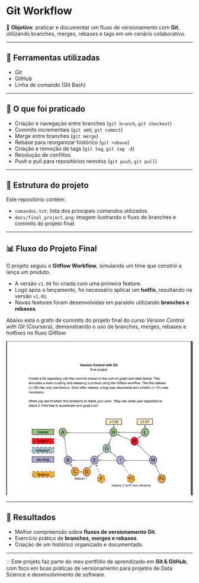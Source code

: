 # Git Workflow

📌 **Objetivo**: praticar e documentar um fluxo de versionamento com **Git**, utilizando branches, merges, rebases e tags em um cenário colaborativo.

---

## 🔧 Ferramentas utilizadas
- Git  
- GitHub  
- Linha de comando (Git Bash)  

---

## 🚀 O que foi praticado
- Criação e navegação entre branches (`git branch`, `git checkout`)  
- Commits incrementais (`git add`, `git commit`)  
- Merge entre branches (`git merge`)  
- Rebase para reorganizar histórico (`git rebase`)  
- Criação e remoção de tags (`git tag`, `git tag -d`)  
- Resolução de conflitos  
- Push e pull para repositórios remotos (`git push`, `git pull`)  

---

## 📂 Estrutura do projeto
Este repositório contém:  
- `comandos.txt`: lista dos principais comandos utilizados.  
- `docs/final_project.png`: imagem ilustrando o fluxo de branches e commits do projeto final.  

---

## 📊 Fluxo do Projeto Final
O projeto seguiu o **Gitflow Workflow**, simulando um time que constrói e lança um produto.  
- A versão `v1.00` foi criada com uma primeira feature.  
- Logo após o lançamento, foi necessário aplicar um **hotfix**, resultando na versão `v1.01`.  
- Novas features foram desenvolvidas em paralelo utilizando **branches e rebases**.  

Abaixo está o grafo de commits do projeto final do curso *Version Control with Git* (Coursera), demonstrando o uso de branches, merges, rebases e hotfixes no fluxo Gitflow:

![Fluxo do Projeto](docs/final_project.png)


---

## 📌 Resultados
- Melhor compreensão sobre **fluxos de versionamento Git**.  
- Exercício prático de **branches, merges e rebases**.  
- Criação de um histórico organizado e documentado.  

---

💡 Este projeto faz parte do meu portfólio de aprendizado em **Git & GitHub**, com foco em boas práticas de versionamento para projetos de Data Science e desenvolvimento de software.

